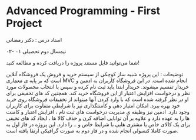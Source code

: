# Advanced Programming - First Project

استاد درس : دکتر رمضانی 

 نیمسال دوم تحصیلی ۰۱ -۰۲

شما می‌توانید فایل مستند پروژه را دریافت کرده و مطالعه کنید!

توضیحات : این پروژه شبیه ساز کوچکی از سیستم خرید و فروش یک فروشگاه آنلاین است که بر پایه ی معماری MVC انجام شده است. در این فروشگاه کاربران به ادمین و خریدار تقسیم میشوند. خریدار ابتدا باید ثبت نام کرده و سپس با انتخاب محصولات مورد نظر و درخواست افزایش اعتبار از این فروشگاه خرید کند. همچنین کد های تخفیفی برای او در نظر گرفته شده است که با وارد کردن آنها میتواند از تخفیفات فروشگاه روی خرید خود بهره ببرد. امکان امتیاز دهی و کامنتگذاری نیز با شرایطی متفاوت برای کاربران وجود دارد. ادمین نیز وظیفه ی مدیریت درخواست های ثبت نام ، افزایش اعتبار و کامنت ها را به عهده دارد و علاوه بر آن توانایی اضافه کرن و حذف کالا ها ، ایجاد کد های تخیفی برای یک کالای خاص یا مشتری هایی با شرایط خاص و .. را دارد.
این پروژه در فاز اول به صورت کاملا کنسولی انجام شده و در فاز دوم به صورت گرافیکی ارتقا یافته است.
